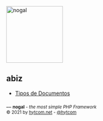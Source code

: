 <img src="https://cdn.upps.cloud/images/abiz/abiz.svg" width="150" alt="nogal"/><br />
## abiz

- [Tipos de Documentos](tipos-de-documentos.md) 
&nbsp;


__
<sub><b>nogal</b> - <em>the most simple PHP Framework</em></sub><br />
<sup>&copy; 2021 by <a href="https://hytcom.net">hytcom.net</a> - <a href="https://github.com/hytcom">@hytcom</a></sup><br /> 